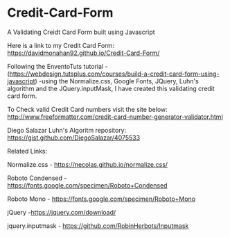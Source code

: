 # Credit-Card-Form
A Validating Creidt Card Form built using Javascript

Here is a link to my Credit Card Form:
https://davidmonahan92.github.io/Credit-Card-Form/



Following the EnventoTuts tutorial - (https://webdesign.tutsplus.com/courses/build-a-credit-card-form-using-javascript) -using the Normalize.css, Google Fonts, JQuery, Luhn's algorithm and the JQuery.inputMask, I have created this validating credit card form.

To Check valid Credit Card numbers visit the site below:
http://www.freeformatter.com/credit-card-number-generator-validator.html

Diego Salazar Luhn's Algoritm repository:
https://gist.github.com/DiegoSalazar/4075533

Related Links:

Normalize.css - https://necolas.github.io/normalize.css/

Roboto Condensed - https://fonts.google.com/specimen/Roboto+Condensed

Roboto Mono - https://fonts.google.com/specimen/Roboto+Mono

jQuery -https://jquery.com/download/

jquery.inputmask - https://github.com/RobinHerbots/Inputmask
